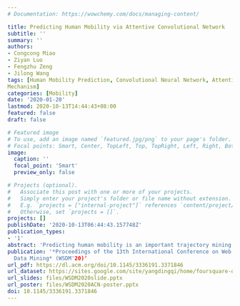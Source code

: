 ```yaml
---
# Documentation: https://wowchemy.com/docs/managing-content/

title: Predicting Human Mobility via Attentive Convolutional Network
subtitle: ''
summary: ''
authors:
- Congcong Miao
- Ziyan Luo
- Fengzhu Zeng
- Jilong Wang
tags: [Human Mobility Prediction, Convolutional Neural Network, Attention
Mechanism]
categories: [Mobility]
date: '2020-01-20'
lastmod: 2020-10-13T14:44:43+08:00
featured: false
draft: false

# Featured image
# To use, add an image named `featured.jpg/png` to your page's folder.
# Focal points: Smart, Center, TopLeft, Top, TopRight, Left, Right, BottomLeft, Bottom, BottomRight.
image:
  caption: ''
  focal_point: 'Smart'
  preview_only: false

# Projects (optional).
#   Associate this post with one or more of your projects.
#   Simply enter your project's folder or file name without extension.
#   E.g. `projects = ["internal-project"]` references `content/project/deep-learning/index.md`.
#   Otherwise, set `projects = []`.
projects: []
publishDate: '2020-10-13T06:44:43.157748Z'
publication_types:
- '1'
abstract: 'Predicting human mobility is an important trajectory mining task for various applications, ranging from smart city planning to personalized recommendation system.While most of previous works adopt GPS tracking data to model human mobility, the recent fastgrowing geo-tagged social media (GTSM) data brings new opportunities to this task. However, predicting human mobility on GTSM data is not trivial because of three challenges: 1) extreme data sparsity; 2) high order sequential patterns of human mobility and 3) evolving preference of users for tagging.'
publication: '*Proceedings of the 13th International Conference on Web Search and
  Data Mining* (WSDM'20)'
url_pdf: https://dl.acm.org/doi/10.1145/3336191.3371846
url_dataset: https://sites.google.com/site/yangdingqi/home/foursquare-dataset
url_slides: files/WSDM2020slide.pptx
url_poster: files/WSDM2020ACN-poster.pptx
doi: 10.1145/3336191.3371846
---
```

